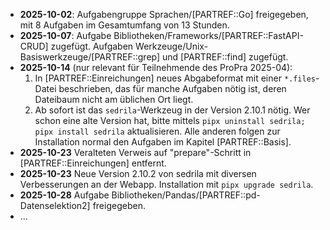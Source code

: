 - **2025-10-02**: Aufgabengruppe Sprachen/[PARTREF::Go] freigegeben,
  mit 8 Aufgaben im Gesamtumfang von 13 Stunden.
- **2025-10-07**: Aufgabe Bibliotheken/Frameworks/[PARTREF::FastAPI-CRUD] zugefügt.
  Aufgaben Werkzeuge/Unix-Basiswerkzeuge/[PARTREF::grep] und
  [PARTREF::find] zugefügt.
- **2025-10-14** (nur relevant für Teilnehmende des ProPra 2025-04):  
  1. In [PARTREF::Einreichungen] neues Abgabeformat mit einer `*.files`-Datei beschrieben, das für manche
  Aufgaben nötig ist, deren Dateibaum nicht am üblichen Ort liegt.  
  2. Ab sofort ist das `sedrila`-Werkzeug in der Version 2.10.1 nötig.
  Wer schon eine alte Version hat, 
  bitte mittels `pipx uninstall sedrila; pipx install sedrila` aktualisieren.
  Alle anderen folgen zur Installation normal den Aufgaben im Kapitel [PARTREF::Basis].
- **2025-10-23** Veralteten Verweis auf "prepare"-Schritt in [PARTREF::Einreichungen] entfernt.
- **2025-10-23** Neue Version 2.10.2 von sedrila mit diversen Verbesserungen an der Webapp.
  Installation mit `pipx upgrade sedrila`.
- **2025-10-28** Aufgabe Bibliotheken/Pandas/[PARTREF::pd-Datenselektion2] freigegeben. 
- ...

